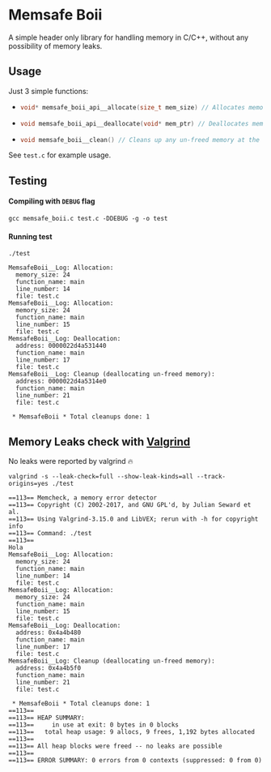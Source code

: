 # Memsafe Boii

A simple header only library for handling memory in C/C++, without any possibility of memory leaks.

## Usage

Just 3 simple functions:
- ```c
  void* memsafe_boii_api__allocate(size_t mem_size) // Allocates memory
  ```
- ```c
  void memsafe_boii_api__deallocate(void* mem_ptr) // Deallocates memory
  ```
- ```c
  void memsafe_boii__clean() // Cleans up any un-freed memory at the end of the program
  ```

See `test.c` for example usage.

## Testing

#### Compiling with `DEBUG` flag
```shell
gcc memsafe_boii.c test.c -DDEBUG -g -o test
```

#### Running test
```shell
./test

MemsafeBoii__Log: Allocation:
  memory_size: 24
  function_name: main
  line_number: 14
  file: test.c
MemsafeBoii__Log: Allocation:
  memory_size: 24
  function_name: main
  line_number: 15
  file: test.c
MemsafeBoii__Log: Deallocation:
  address: 0000022d4a531440
  function_name: main
  line_number: 17
  file: test.c
MemsafeBoii__Log: Cleanup (deallocating un-freed memory):
  address: 0000022d4a5314e0
  function_name: main
  line_number: 21
  file: test.c

 * MemsafeBoii * Total cleanups done: 1
```

## Memory Leaks check with [Valgrind](https://valgrind.org/)

No leaks were reported by valgrind 🔥

```shell
valgrind -s --leak-check=full --show-leak-kinds=all --track-origins=yes ./test

==113== Memcheck, a memory error detector
==113== Copyright (C) 2002-2017, and GNU GPL'd, by Julian Seward et al.
==113== Using Valgrind-3.15.0 and LibVEX; rerun with -h for copyright info
==113== Command: ./test
==113==
Hola
MemsafeBoii__Log: Allocation:
  memory_size: 24
  function_name: main
  line_number: 14
  file: test.c
MemsafeBoii__Log: Allocation:
  memory_size: 24
  function_name: main
  line_number: 15
  file: test.c
MemsafeBoii__Log: Deallocation:
  address: 0x4a4b480
  function_name: main
  line_number: 17
  file: test.c
MemsafeBoii__Log: Cleanup (deallocating un-freed memory):
  address: 0x4a4b5f0
  function_name: main
  line_number: 21
  file: test.c

 * MemsafeBoii * Total cleanups done: 1
==113==
==113== HEAP SUMMARY:
==113==     in use at exit: 0 bytes in 0 blocks
==113==   total heap usage: 9 allocs, 9 frees, 1,192 bytes allocated
==113==
==113== All heap blocks were freed -- no leaks are possible
==113==
==113== ERROR SUMMARY: 0 errors from 0 contexts (suppressed: 0 from 0)
```
